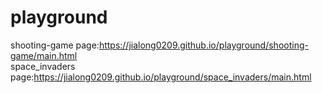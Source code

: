 # playground

shooting-game page:https://jialong0209.github.io/playground/shooting-game/main.html <br>
space_invaders page:https://jialong0209.github.io/playground/space_invaders/main.html
